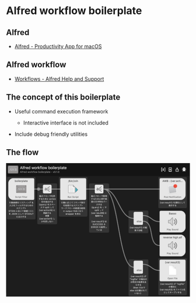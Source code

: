 # Alfred workflow boilerplate

## Alfred

* [Alfred \- Productivity App for macOS](https://www.alfredapp.com/)

## Alfred workflow

* [Workflows \- Alfred Help and Support](https://www.alfredapp.com/help/workflows/)

## The concept of this boilerplate

* Useful command execution framework
    * Interactive interface is not included

* Include debug friendly utilities

## The flow

![The flow](flow.png)

